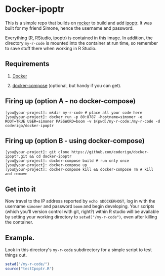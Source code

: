 # Docker-ipoptr

This is a simple repo that builds on [rocker](https://github.com/rocker-org/rocker) to build and add [ipoptr](http://www.ucl.ac.uk/~uctpjyy/downloads/ipoptr.pdf). It was built for my friend Simone, hence the username and password.

Everything (R, RStudio, ipoptr) is contained in this image. In addition, the directory `my-r-code` is mounted into the container at run time, so remember to save stuff there when working in R Studio.

## Requirements

1. [Docker](https://docs.docker.com/installation/)

1. [docker-compose]() (optional, but handy if you can get).

## Firing up (option A - no docker-compose)

```
[you@your-project]: mkdir my-r-code # place all your code here
[you@your-project]: docker run -p 80:8787 -hostname=simoner -e ROOT=TRUE USER=simoner PASSWORD=boom -v $(pwd)/my-r-code:/my-r-code -d coderigo/docker-ipoptr
```

## Firing up (option B - using docker-compose)

```
[you@your-project]: git clone https://github.com/coderigo/docker-ipoptr.git && cd docker-ipoptr
[you@your-project]: docker-compose build # run only once
[you@your-project]: docker-compose up
[you@your-project]: docker-compose kill && docker-compose rm # kill and remove
```

## Get into it

Now travel to the IP address reported by `echo $DOCKERHOST`, log in with the username `simoner` and password `boom` and begin developing. Your scripts (which you'll version control with git, right?) within R studio will be available by setting your working directory to `setwd("/my-r-code")`, even after killing the container.

## Example.

Look in this directory's `my-r-code` subdirectory for a simple script to test things out.

```r
setwd("/my-r-code/")
source("testIpoptr.R")
```
